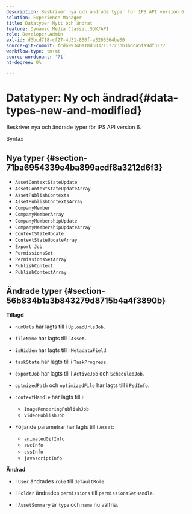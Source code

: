 ```yaml
---
description: Beskriver nya och ändrade typer för IPS API version 6.
solution: Experience Manager
title: Datatyper Nytt och ändrat
feature: Dynamic Media Classic,SDK/API
role: Developer,Admin
exl-id: d3bcd718-cf27-4d31-850f-a3205564be60
source-git-commit: fcda99340a18d5037157723bb3bdca5fa9df3277
workflow-type: tm+mt
source-wordcount: '71'
ht-degree: 0%

---
```


# Datatyper: Ny och ändrad{#data-types-new-and-modified}

Beskriver nya och ändrade typer för IPS API version 6.

Syntax

## Nya typer {#section-71ba6954339e4ba899acdf8a3212d6f3}

* `AssetContextStateUpdate`
* `AssetContextStateUpdateArray`
* `AssetPublishContexts`
* `AssetPublishContextsArray`
* `CompanyMember`
* `CompanyMemberArray`
* `CompanyMembershipUpdate`
* `CompanyMembershipUpdateArray`
* `ContextStateUpdate`
* `ContextStateUpdateArray`
* `Export Job`
* `PermissionsSet`
* `PermissionsSetArray`
* `PublishContext`
* `PublishContextArray`

## Ändrade typer {#section-56b834b1a3b843279d8715b4a4f3890b}

**Tillagd**

* `numUrls` har lagts till i `UploadUrlsJob`.

* `fileName` har lagts till i `Asset.`

* `isHidden` har lagts till i `MetadataField`.

* `taskState` har lagts till i `TaskProgress`.

* `exportJob` har lagts till i `ActiveJob` och `ScheduledJob`.

* `optmizedPath` och `optimizedFile` har lagts till i `PsdInfo`.

* `contextHandle` har lagts till i:

   * `ImageRenderingPublishJob`
   * `VideoPublishJob`

* Följande parametrar har lagts till i `Asset`:

   * `animatedGifInfo`
   * `swcInfo`
   * `cssInfo`
   * `javascriptInfo`

**Ändrad**

* I `User` ändrades `role` till `defaultRole`.

* I `Folder` ändrades `permissions` till `permissionsSetHandle`.

* I `AssetSummary` är `type` och `name` nu valfria.

